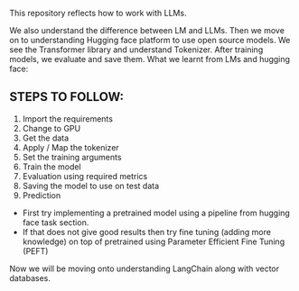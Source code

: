 This repository reflects how to work with LLMs. 

We also understand the difference between LM and LLMs. 
Then we move on to understanding Hugging face platform to use open source models. We see the Transformer library and understand Tokenizer. After training models, we evaluate and save them.
What we learnt from LMs and hugging face:
## STEPS TO FOLLOW:

1. Import the requirements
2. Change to GPU
3. Get the data
4. Apply / Map the tokenizer
5. Set the training arguments
6. Train the model
7. Evaluation using required metrics
8. Saving the model to use on test data
9. Prediction
    
* First try implementing a pretrained model using a pipeline from hugging face task section.
* If that does not give good results then try fine tuning (adding more knowledge) on top of pretrained using Parameter Efficient Fine Tuning (PEFT)

Now we will be moving onto understanding LangChain along with vector databases.
